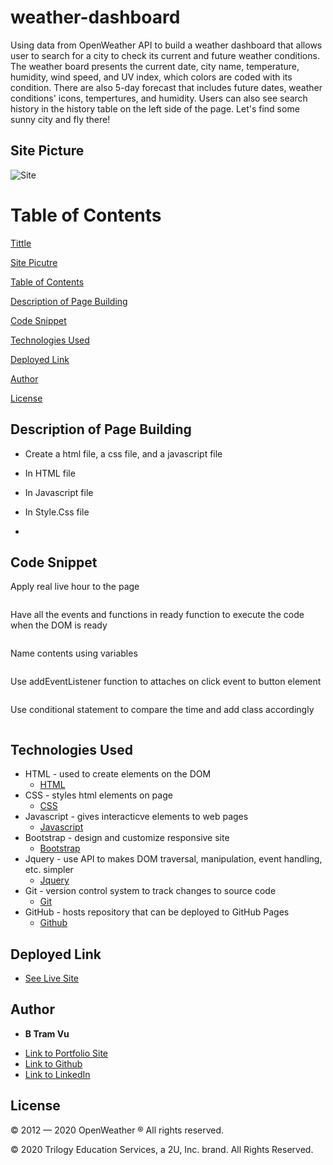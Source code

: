 # weather-dashboard
Using data from OpenWeather API to build a weather dashboard that allows user to search for a city to check its current and future weather conditions. The weather board presents the current date, city name, temperature, humidity, wind speed, and UV index, which colors are coded with its condition. There are also 5-day forecast that includes future dates, weather conditions' icons, tempertures, and humidity. Users can also see search history in the history table on the left side of the page. Let's find some sunny city and fly there! 

## Site Picture
![Site]()

# Table of Contents 
[Tittle](#weather-dashboard)

[Site Picutre](#Site-picture)

[Table of Contents](#Table-of-Content)

[Description of Page Building ](#Description-of-Page-Building)

[Code Snippet](#Code-Snippet)

[Technologies Used](#Technologies-Used)

[Deployed Link](#Deployed-Link)

[Author](#Author)

[License](#License)


## Description of Page Building 
* Create a html file, a css file, and a javascript file
  
* In HTML file 
  <ul>
  
  </ul>
    
* In Javascript file 
  <ul>
  
  </ul>
* In Style.Css file 
* <ul>
  
  </ul>
## Code Snippet
Apply real live hour to the page 
```javascript


```

Have all the events and functions in ready function to execute the code when the DOM is ready 
```javascript


```
Name contents using variables 
```javascript

```
Use addEventListener function to attaches on click event to button element
```javascript 

  ```
  Use conditional statement to compare the time and add class accordingly 
  ```javascript 
  
  ```

## Technologies Used
- HTML - used to create elements on the DOM
  * [HTML](https://developer.mozilla.org/en-US/docs/Web/HTML)
- CSS - styles html elements on page
  * [CSS](https://developer.mozilla.org/en-US/docs/Web/CSS)
- Javascript - gives interacticve elements to web pages
  * [Javascript](https://developer.mozilla.org/en-US/docs/Web/JavaScript)
- Bootstrap - design and customize responsive site
  * [Bootstrap](https://getbootstrap.com/)
- Jquery - use API to makes DOM traversal, manipulation, event handling, etc. simpler
  * [Jquery](https://jquery.com/)
- Git - version control system to track changes to source code
  * [Git](https://git-scm.com/)
- GitHub - hosts repository that can be deployed to GitHub Pages
  * [Github](https://github.com/)


## Deployed Link

* [See Live Site]()


## Author

* **B Tram Vu** 

- [Link to Portfolio Site](https://github.com/vubao2303)
- [Link to Github]()
- [Link to LinkedIn](https://www.linkedin.com/in/tram-vu-866250121/)

## License
© 2012 — 2020 OpenWeather ® All rights reserved.

© 2020 Trilogy Education Services, a 2U, Inc. brand. All Rights Reserved.


